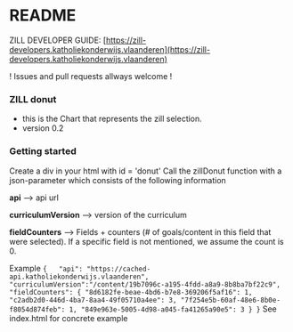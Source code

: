 # README #

ZILL DEVELOPER GUIDE: [https://zill-developers.katholiekonderwijs.vlaanderen](https://zill-developers.katholiekonderwijs.vlaanderen)

! Issues and pull requests allways welcome !

### ZILL donut ###

* this is the Chart that represents the zill selection.
* version 0.2


### Getting started ###

Create a div in your html with id = 'donut'
Call the zillDonut function with a json-parameter which consists of the following information

**api** --> api url

**curriculumVersion** --> version of the curriculum 

**fieldCounters** --> Fields + counters (# of goals/content in this field that were selected). If a specific field is not mentioned, we assume the count is 0.

Example 
`
{  
    "api": "https://cached-api.katholiekonderwijs.vlaanderen",
    "curriculumVersion":"/content/19b7096c-a195-4fdd-a8a9-8b8ba7bf22c9",
     "fieldCounters": {
        "8d6182fe-beae-4bd6-b7e8-369206f5af16": 1,
        "c2adb2d0-446d-4ba7-8aa4-49f05710a4ee": 3,
        "7f254e5b-60af-48e6-8b0e-f8054d874feb": 1,
        "849e963e-5005-4d98-a045-fa41265a90e5": 3
     }
}
`
See index.html for concrete example
